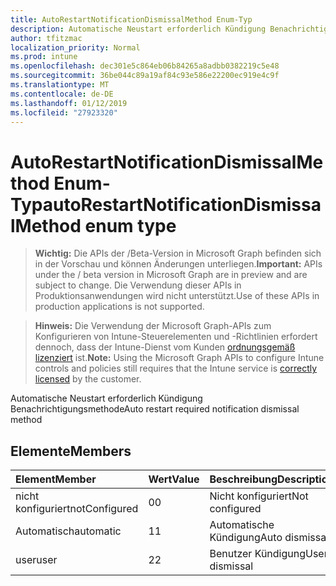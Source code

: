 ```yaml
---
title: AutoRestartNotificationDismissalMethod Enum-Typ
description: Automatische Neustart erforderlich Kündigung Benachrichtigungsmethode
author: tfitzmac
localization_priority: Normal
ms.prod: intune
ms.openlocfilehash: dec301e5c864eb06b84265a8adbb0382219c5e48
ms.sourcegitcommit: 36be044c89a19af84c93e586e22200ec919e4c9f
ms.translationtype: MT
ms.contentlocale: de-DE
ms.lasthandoff: 01/12/2019
ms.locfileid: "27923320"
---
```

# <a name="autorestartnotificationdismissalmethod-enum-type"></a><span data-ttu-id="96ebf-103">AutoRestartNotificationDismissalMethod Enum-Typ</span><span class="sxs-lookup"><span data-stu-id="96ebf-103">autoRestartNotificationDismissalMethod enum type</span></span>

> <span data-ttu-id="96ebf-104">**Wichtig:** Die APIs der /Beta-Version in Microsoft Graph befinden sich in der Vorschau und können Änderungen unterliegen.</span><span class="sxs-lookup"><span data-stu-id="96ebf-104">**Important:** APIs under the / beta version in Microsoft Graph are in preview and are subject to change.</span></span> <span data-ttu-id="96ebf-105">Die Verwendung dieser APIs in Produktionsanwendungen wird nicht unterstützt.</span><span class="sxs-lookup"><span data-stu-id="96ebf-105">Use of these APIs in production applications is not supported.</span></span>

> <span data-ttu-id="96ebf-106">**Hinweis:** Die Verwendung der Microsoft Graph-APIs zum Konfigurieren von Intune-Steuerelementen und -Richtlinien erfordert dennoch, dass der Intune-Dienst vom Kunden [ordnungsgemäß lizenziert](https://go.microsoft.com/fwlink/?linkid=839381) ist.</span><span class="sxs-lookup"><span data-stu-id="96ebf-106">**Note:** Using the Microsoft Graph APIs to configure Intune controls and policies still requires that the Intune service is [correctly licensed](https://go.microsoft.com/fwlink/?linkid=839381) by the customer.</span></span>

<span data-ttu-id="96ebf-107">Automatische Neustart erforderlich Kündigung Benachrichtigungsmethode</span><span class="sxs-lookup"><span data-stu-id="96ebf-107">Auto restart required notification dismissal method</span></span>
## <a name="members"></a><span data-ttu-id="96ebf-108">Elemente</span><span class="sxs-lookup"><span data-stu-id="96ebf-108">Members</span></span>
|<span data-ttu-id="96ebf-109">Element</span><span class="sxs-lookup"><span data-stu-id="96ebf-109">Member</span></span>|<span data-ttu-id="96ebf-110">Wert</span><span class="sxs-lookup"><span data-stu-id="96ebf-110">Value</span></span>|<span data-ttu-id="96ebf-111">Beschreibung</span><span class="sxs-lookup"><span data-stu-id="96ebf-111">Description</span></span>|
|:---|:---|:---|
|<span data-ttu-id="96ebf-112">nicht konfiguriert</span><span class="sxs-lookup"><span data-stu-id="96ebf-112">notConfigured</span></span>|<span data-ttu-id="96ebf-113">0</span><span class="sxs-lookup"><span data-stu-id="96ebf-113">0</span></span>|<span data-ttu-id="96ebf-114">Nicht konfiguriert</span><span class="sxs-lookup"><span data-stu-id="96ebf-114">Not configured</span></span>|
|<span data-ttu-id="96ebf-115">Automatisch</span><span class="sxs-lookup"><span data-stu-id="96ebf-115">automatic</span></span>|<span data-ttu-id="96ebf-116">1</span><span class="sxs-lookup"><span data-stu-id="96ebf-116">1</span></span>|<span data-ttu-id="96ebf-117">Automatische Kündigung</span><span class="sxs-lookup"><span data-stu-id="96ebf-117">Auto dismissal</span></span>|
|<span data-ttu-id="96ebf-118">user</span><span class="sxs-lookup"><span data-stu-id="96ebf-118">user</span></span>|<span data-ttu-id="96ebf-119">2</span><span class="sxs-lookup"><span data-stu-id="96ebf-119">2</span></span>|<span data-ttu-id="96ebf-120">Benutzer Kündigung</span><span class="sxs-lookup"><span data-stu-id="96ebf-120">User dismissal</span></span>|





